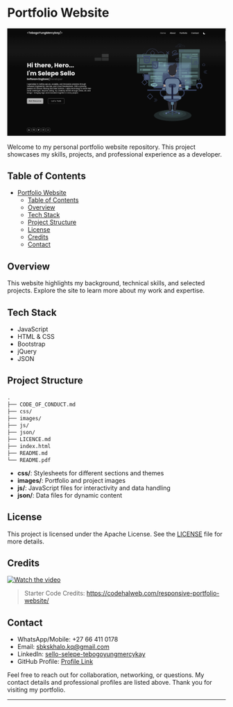 # Portfolio Website

<img src="images/readme.png" style="width: 100%; height: 40%;" />

Welcome to my personal portfolio website repository. This project showcases my skills, projects, and professional experience as a developer.

## Table of Contents

- [Portfolio Website](#portfolio-website)
  - [Table of Contents](#table-of-contents)
  - [Overview](#overview)
  - [Tech Stack](#tech-stack)
  - [Project Structure](#project-structure)
  - [License](#license)
  - [Credits](#credits)
  - [Contact](#contact)

## Overview

This website highlights my background, technical skills, and selected projects. Explore the site to learn more about my work and expertise.

## Tech Stack

- JavaScript
- HTML & CSS
- Bootstrap
- jQuery
- JSON

## Project Structure

```
.
├── CODE_OF_CONDUCT.md
├── css/
├── images/
├── js/
├── json/
├── LICENCE.md
├── index.html
├── README.md
└── README.pdf
```

- **css/**: Stylesheets for different sections and themes
- **images/**: Portfolio and project images
- **js/**: JavaScript files for interactivity and data handling
- **json/**: Data files for dynamic content

## License

This project is licensed under the Apache License. See the [LICENSE](LICENCE.md) file for more details.

## Credits

[![Watch the video](https://img.youtube.com/vi/sQoiM7i5Nqc/0.jpg)](https://www.youtube.com/watch?v=sQoiM7i5Nqc)

> Starter Code Credits: https://codehalweb.com/responsive-portfolio-website/

## Contact

- WhatsApp/Mobile: +27 66 411 0178
- Email: [sbkskhalo.kq@gmail.com](mailto:sbkskhalo.kq@gmail.com)
- LinkedIn: [sello-selepe-tebogoyungmercykay](https://www.linkedin.com/in/sello-selepe-tebogoyungmercykay)
- GitHub Profile: [Profile Link](https://github.com/TebogoYungMercykay)

Feel free to reach out for collaboration, networking, or questions. My contact details and professional profiles are listed above. Thank you for visiting my portfolio.

---
